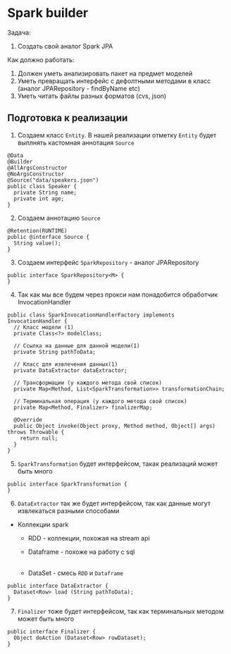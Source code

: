 # Spark builder

Задача:
1. Создать свой аналог Spark JPA

Как должно работать:
1. Должен уметь анализировать пакет на предмет моделей
2. Уметь превращать интерфейс с дефолтными методами в класс (аналог JPARepository - findByName etc)
3. Уметь читать файлы разных форматов (cvs, json)

## Подготовка к реализации
1. Создаем класс `Entity`. В нашей реализации отметку `Entity` будет выплнять кастомная аннотация `Source`
```
@Data
@Builder
@AllArgsConstructor
@NoArgsConstructor
@Source("data/speakers.json")
public class Speaker {
  private String name;
  private int age;
}
```
2. Создаем аннотацию `Source`
```
@Retention(RUNTIME)
public @interface Source {
  String value();
}
```

3. Создаем интерфейс `SparkRepository` - аналог JPARepository
```
public interface SparkRepository<M> {
}
```

4. Так как мы все будем через прокси нам понадобится обработчик InvocationHandler
```
public class SparkInvocationHandlerFactory implements InvocationHandler {
  // Класс модели (1)
  private Class<?> modelClass;

  // Ссылка на данные для данной модели(1)
  private String pathToData;

  // Класс для извлечения данных(1)
  private DataExtractor dataExtractor;

  // Трансформации (у каждого метода свой список)
  private Map<Method, List<SparkTransformation>> transformationChain;

  // Терминальная операция (у каждого метода свой список)
  private Map<Method, Finalizer> finalizerMap;

  @Override
  public Object invoke(Object proxy, Method method, Object[] args) throws Throwable {
    return null;
  }
}
```

5. `SparkTransformation` будет интерфейсом, такак реализаций может быть много
```
public interface SparkTransformation {
}
```

6. `DataExtractor` так же будет интерфейсом, так как данные могут извлекаться разными способами
* Коллекции spark
  - RDD - коллекции, похожая на stream api
  - Dataframe - похоже на работу с sql</br></br>
  
  - DataSet - смесь `RDD` и `Dataframe`
```
public interface DataExtractor {
  Dataset<Row> load (String pathToData);
}
```

7. `Finalizer` тоже будет интерфейсом, так как терминальных методом может быть много
```
public interface Finalizer {
  Object doAction (Dataset<Row> rowDataset);
}
```
